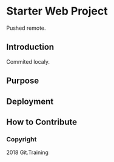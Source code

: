 # Starter Web Project

Pushed remote.

## Introduction

Commited localy.

## Purpose

## Deployment

## How to Contribute

### Copyright

2018 Git.Training
